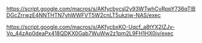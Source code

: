https://script.google.com/macros/s/AKfycbycsI2y93WTwhCvRppY736qTlBDGcZrrwzE4NNTHTN7yhWWFVT5W2cnLT5ukzjw-NAS/exec

https://script.google.com/macros/s/AKfycbxKO-Uqcf_a8tYX2IZJv-Vo_44zAp0deaPx418QDKX0Gab7WuWw2z1pm2L9FH1HX0iv/exec
